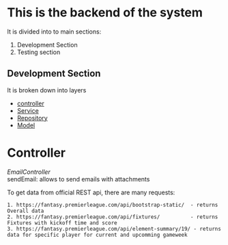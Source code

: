 # This is the backend of the system
It is divided into to main sections:
1. Development Section
2. Testing section

## Development Section
It is broken down into layers

- [controller](#Controllers)
- [Service](#Service)
- [Repository](#Repository)
- [Model](#model)


# Controller
*EmailController* \
sendEmail: allows to send emails with attachments

To get data from official REST api, there are many requests:
```
1. https://fantasy.premierleague.com/api/bootstrap-static/  - returns Overall data
2. https://fantasy.premierleague.com/api/fixtures/          - returns Fixtures with kickoff time and score
3. https://fantasy.premierleague.com/api/element-summary/19/ - returns data for specific player for current and upcomming gameweek
```

